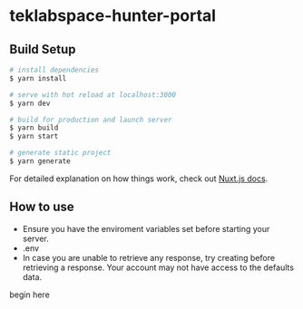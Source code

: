 # teklabspace-hunter-portal

## Build Setup

```bash
# install dependencies
$ yarn install

# serve with hot reload at localhost:3000
$ yarn dev

# build for production and launch server
$ yarn build
$ yarn start

# generate static project
$ yarn generate
```

For detailed explanation on how things work, check out [Nuxt.js docs](https://nuxtjs.org).

## How to use

- Ensure you have the enviroment variables set before starting your server.
- .env
- In case you are unable to retrieve any response, try creating before retrieving a response. Your account may not have access to the defaults data.

begin here
